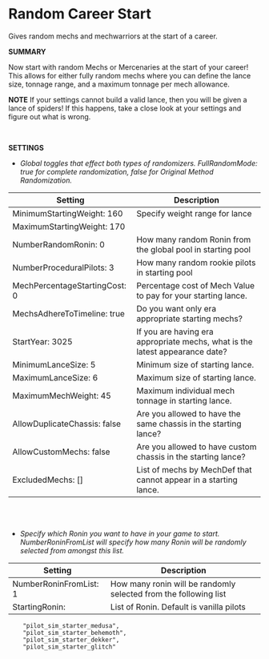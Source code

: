 # Random Career Start
Gives random mechs and mechwarriors at the start of a career.
<br>

**SUMMARY**

Now start with random Mechs or Mercenaries at the start of your career! This allows for either fully random mechs where you can define the lance size, tonnage range, and a maximum tonnage per mech allowance. 

**NOTE**
If your settings cannot build a valid lance, then you will be given a lance of spiders! If this happens, take a close look at your settings and figure out what is wrong.

<br>

**SETTINGS**

* *Global toggles that effect both types of randomizers. FullRandomMode: true for complete randomization, false for Original 
Method Randomization.*

Setting | Description
--------|------------
MinimumStartingWeight: 160 | Specify weight range for lance
MaximumStartingWeight: 170 | 
NumberRandomRonin: 0 | How many random Ronin from the global pool in starting pool
NumberProceduralPilots: 3 | How many random rookie pilots in starting pool
MechPercentageStartingCost: 0 | Percentage cost of Mech Value to pay for your starting lance.
MechsAdhereToTimeline: true| Do you want only era appropriate starting mechs?
StartYear: 3025| If you are having era appropriate mechs, what is the latest appearance date?
MinimumLanceSize: 5 | Minimum size of starting lance.
MaximumLanceSize: 6 | Maximum size of starting lance.
MaximumMechWeight: 45 | Maximum individual mech tonnage in starting lance.
AllowDuplicateChassis: false | Are you allowed to have the same chassis in the starting lance?
AllowCustomMechs: false | Are you allowed to have custom chassis in the starting lance?
ExcludedMechs: [] | List of mechs by MechDef that cannot appear in a starting lance.


<br><br>



* *Specify which Ronin you want to have in your game to start. NumberRoninFromList will specify how many Ronin will be randomly selected from amongst this list.*

Setting | Description
--------|------------
NumberRoninFromList: 1 | How many ronin will be randomly selected from the following list
StartingRonin: | List of Ronin. Default is vanilla pilots
```
	"pilot_sim_starter_medusa",
	"pilot_sim_starter_behemoth",
	"pilot_sim_starter_dekker",
	"pilot_sim_starter_glitch"
```
